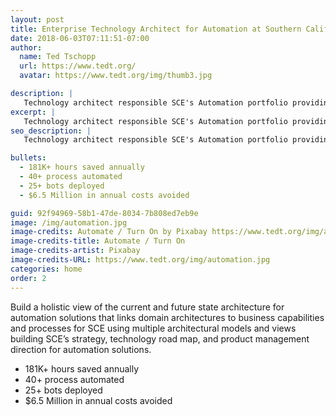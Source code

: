 ```yaml
---
layout: post
title: Enterprise Technology Architect for Automation at Southern California Edison
date: 2018-06-03T07:11:51-07:00
author:
  name: Ted Tschopp
  url: https://www.tedt.org/
  avatar: https://www.tedt.org/img/thumb3.jpg

description: |
   Technology architect responsible SCE's Automation portfolio providing strategy, technology road map, and product management for automation solutions.   
excerpt: |
   Technology architect responsible SCE's Automation portfolio providing strategy, technology road map, and product management for automation solutions.   
seo_description: |
   Technology architect responsible SCE's Automation portfolio providing strategy, technology road map, and product management for automation solutions.  

bullets:
  - 181K+ hours saved annually
  - 40+ process automated
  - 25+ bots deployed
  - $6.5 Million in annual costs avoided

guid: 92f94969-58b1-47de-8034-7b808ed7eb9e
image: /img/automation.jpg
image-credits: Automate / Turn On by Pixabay https://www.tedt.org/img/automation.jpg  
image-credits-title: Automate / Turn On
image-credits-artist: Pixabay
image-credits-URL: https://www.tedt.org/img/automation.jpg
categories: home
order: 2
---
```


Build a holistic view of the current and future state architecture for automation solutions that links domain architectures to business capabilities and processes for SCE using multiple architectural models and views building SCE’s strategy, technology road map, and product management direction for automation solutions.
* 181K+ hours saved annually
* 40+ process automated
* 25+ bots deployed
* $6.5 Million in annual costs avoided